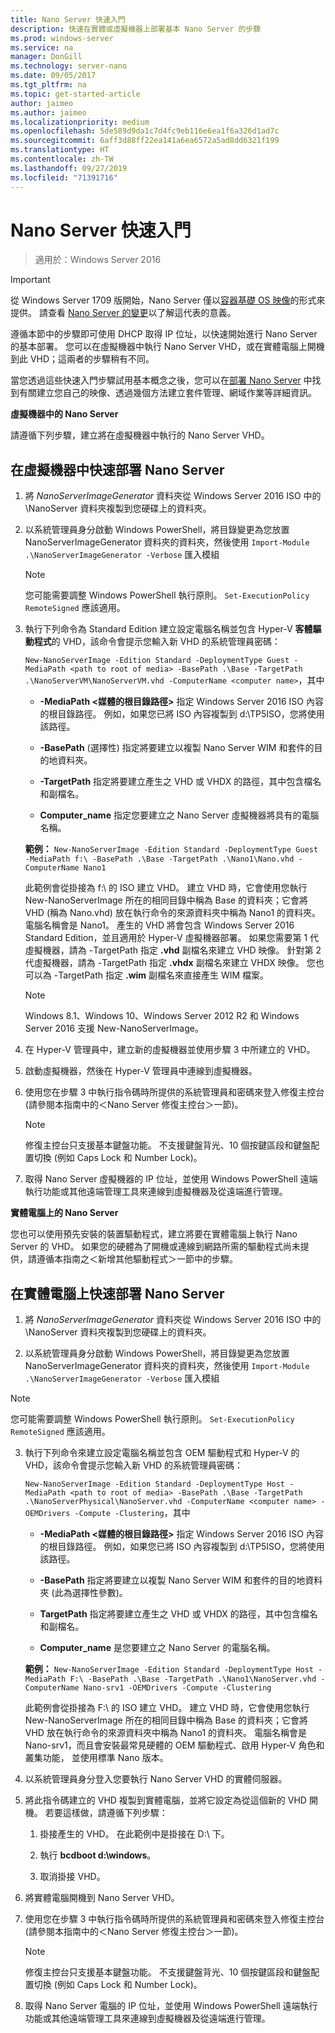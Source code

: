 ```yaml
---
title: Nano Server 快速入門
description: 快速在實體或虛擬機器上部署基本 Nano Server 的步驟
ms.prod: windows-server
ms.service: na
manager: DonGill
ms.technology: server-nano
ms.date: 09/05/2017
ms.tgt_pltfrm: na
ms.topic: get-started-article
author: jaimeo
ms.author: jaimeo
ms.localizationpriority: medium
ms.openlocfilehash: 5de589d9da1c7d4fc9eb116e6ea1f6a326d1ad7c
ms.sourcegitcommit: 6aff3d88ff22ea141a6ea6572a5ad8dd6321f199
ms.translationtype: HT
ms.contentlocale: zh-TW
ms.lasthandoff: 09/27/2019
ms.locfileid: "71391716"
---
```

# <a name="nano-server-quick-start"></a>Nano Server 快速入門

>適用於：Windows Server 2016

> [!IMPORTANT]
> 從 Windows Server 1709 版開始，Nano Server 僅以[容器基礎 OS 映像](/virtualization/windowscontainers/quick-start/using-insider-container-images#install-base-container-image)的形式來提供。 請查看 [Nano Server 的變更](nano-in-semi-annual-channel.md)以了解這代表的意義。 

遵循本節中的步驟即可使用 DHCP 取得 IP 位址，以快速開始進行 Nano Server 的基本部署。 您可以在虛擬機器中執行 Nano Server VHD，或在實體電腦上開機到此 VHD；這兩者的步驟稍有不同。

當您透過這些快速入門步驟試用基本概念之後，您可以在[部署 Nano Server](Deploy-Nano-Server.md) 中找到有關建立您自己的映像、透過幾個方法建立套件管理、網域作業等詳細資訊。
  
**虛擬機器中的 Nano Server**  
  
請遵循下列步驟，建立將在虛擬機器中執行的 Nano Server VHD。  
  
## <a name="to-quickly-deploy-nano-server-in-a-virtual-machine"></a>在虛擬機器中快速部署 Nano Server  
  
1. 將 *NanoServerImageGenerator* 資料夾從 Windows Server 2016 ISO 中的 \NanoServer 資料夾複製到您硬碟上的資料夾。  
  
2. 以系統管理員身分啟動 Windows PowerShell，將目錄變更為您放置 NanoServerImageGenerator 資料夾的資料夾，然後使用 `Import-Module .\NanoServerImageGenerator -Verbose` 匯入模組  
   >[!NOTE]  
   >您可能需要調整 Windows PowerShell 執行原則。 `Set-ExecutionPolicy RemoteSigned` 應該適用。  
  
3. 執行下列命令為 Standard Edition 建立設定電腦名稱並包含 Hyper-V **客體驅動程式**的 VHD，該命令會提示您輸入新 VHD 的系統管理員密碼：  
  
   `New-NanoServerImage -Edition Standard -DeploymentType Guest -MediaPath <path to root of media> -BasePath .\Base -TargetPath .\NanoServerVM\NanoServerVM.vhd -ComputerName <computer name>`，其中  
  
   -   **-MediaPath <媒體的根目錄路徑\>** 指定 Windows Server 2016 ISO 內容的根目錄路徑。 例如，如果您已將 ISO 內容複製到 d:\TP5ISO，您將使用該路徑。  
  
   -   **-BasePath** (選擇性) 指定將要建立以複製 Nano Server WIM 和套件的目的地資料夾。  
  
   -   **-TargetPath** 指定將要建立產生之 VHD 或 VHDX 的路徑，其中包含檔名和副檔名。  
  
   -   **Computer_name** 指定您要建立之 Nano Server 虛擬機器將具有的電腦名稱。  
  
   **範例：** `New-NanoServerImage -Edition Standard -DeploymentType Guest -MediaPath f:\ -BasePath .\Base -TargetPath .\Nano1\Nano.vhd -ComputerName Nano1`  
  
   此範例會從掛接為 f:\\ 的 ISO 建立 VHD。 建立 VHD 時，它會使用您執行 New-NanoServerImage 所在的相同目錄中稱為 Base 的資料夾；它會將 VHD (稱為 Nano.vhd) 放在執行命令的來源資料夾中稱為 Nano1 的資料夾。 電腦名稱會是 Nano1。 產生的 VHD 將會包含 Windows Server 2016 Standard Edition，並且適用於 Hyper-V 虛擬機器部署。 如果您需要第 1 代虛擬機器，請為 -TargetPath 指定 **.vhd** 副檔名來建立 VHD 映像。 針對第 2 代虛擬機器，請為 -TargetPath 指定 **.vhdx** 副檔名來建立 VHDX 映像。 您也可以為 -TargetPath 指定 **.wim** 副檔名來直接產生 WIM 檔案。  
  
   > [!NOTE]  
   > Windows 8.1、Windows 10、Windows Server 2012 R2 和 Windows Server 2016 支援 New-NanoServerImage。  
  
4. 在 Hyper-V 管理員中，建立新的虛擬機器並使用步驟 3 中所建立的 VHD。  
  
5. 啟動虛擬機器，然後在 Hyper-V 管理員中連線到虛擬機器。  
  
6. 使用您在步驟 3 中執行指令碼時所提供的系統管理員和密碼來登入修復主控台 (請參閱本指南中的＜Nano Server 修復主控台＞一節)。  
   > [!NOTE]  
   > 修復主控台只支援基本鍵盤功能。 不支援鍵盤背光、10 個按鍵區段和鍵盤配置切換 (例如 Caps Lock 和 Number Lock)。
  
7. 取得 Nano Server 虛擬機器的 IP 位址，並使用 Windows PowerShell 遠端執行功能或其他遠端管理工具來連線到虛擬機器及從遠端進行管理。  
  
**實體電腦上的 Nano Server**  
  
您也可以使用預先安裝的裝置驅動程式，建立將要在實體電腦上執行 Nano Server 的 VHD。 如果您的硬體為了開機或連線到網路所需的驅動程式尚未提供，請遵循本指南之＜新增其他驅動程式＞一節中的步驟。  
  
## <a name="to-quickly-deploy-nano-server-on-a-physical-computer"></a>在實體電腦上快速部署 Nano Server  
  
1.  將 *NanoServerImageGenerator* 資料夾從 Windows Server 2016 ISO 中的 \NanoServer 資料夾複製到您硬碟上的資料夾。  
  
2.  以系統管理員身分啟動 Windows PowerShell，將目錄變更為您放置 NanoServerImageGenerator 資料夾的資料夾，然後使用 `Import-Module .\NanoServerImageGenerator -Verbose` 匯入模組  
  
>[!NOTE]  
>您可能需要調整 Windows PowerShell 執行原則。 `Set-ExecutionPolicy RemoteSigned` 應該適用。  
  
3. 執行下列命令來建立設定電腦名稱並包含 OEM 驅動程式和 Hyper-V 的 VHD，該命令會提示您輸入新 VHD 的系統管理員密碼：  
  
   `New-NanoServerImage -Edition Standard -DeploymentType Host -MediaPath <path to root of media> -BasePath .\Base -TargetPath .\NanoServerPhysical\NanoServer.vhd -ComputerName <computer name> -OEMDrivers -Compute -Clustering`，其中  
  
   -   **-MediaPath <媒體的根目錄路徑\>** 指定 Windows Server 2016 ISO 內容的根目錄路徑。 例如，如果您已將 ISO 內容複製到 d:\TP5ISO，您將使用該路徑。  
  
   -   **-BasePath** 指定將要建立以複製 Nano Server WIM 和套件的目的地資料夾 (此為選擇性參數)。  
  
   -   **TargetPath** 指定將要建立產生之 VHD 或 VHDX 的路徑，其中包含檔名和副檔名。  
  
   -   **Computer_name** 是您要建立之 Nano Server 的電腦名稱。  
  
   **範例：** `New-NanoServerImage -Edition Standard -DeploymentType Host -MediaPath F:\ -BasePath .\Base -TargetPath .\Nano1\NanoServer.vhd -ComputerName Nano-srv1 -OEMDrivers -Compute -Clustering`  
  
   此範例會從掛接為 F:\\ 的 ISO 建立 VHD。 建立 VHD 時，它會使用您執行 New-NanoServerImage 所在的相同目錄中稱為 Base 的資料夾；它會將 VHD 放在執行命令的來源資料夾中稱為 Nano1 的資料夾。 電腦名稱會是 Nano-srv1，而且會安裝最常見硬體的 OEM 驅動程式、啟用 Hyper-V 角色和叢集功能， 並使用標準 Nano 版本。  
  
4. 以系統管理員身分登入您要執行 Nano Server VHD 的實體伺服器。  
  
5. 將此指令碼建立的 VHD 複製到實體電腦，並將它設定為從這個新的 VHD 開機。 若要這樣做，請遵循下列步驟：  
  
   1.  掛接產生的 VHD。 在此範例中是掛接在 D:\\ 下。  
  
   2.  執行 **bcdboot d:\windows**。  
  
   3.  取消掛接 VHD。  
  
6. 將實體電腦開機到 Nano Server VHD。  
  
7. 使用您在步驟 3 中執行指令碼時所提供的系統管理員和密碼來登入修復主控台 (請參閱本指南中的＜Nano Server 修復主控台＞一節)。
   > [!NOTE]  
   > 修復主控台只支援基本鍵盤功能。 不支援鍵盤背光、10 個按鍵區段和鍵盤配置切換 (例如 Caps Lock 和 Number Lock)。 
  
8. 取得 Nano Server 電腦的 IP 位址，並使用 Windows PowerShell 遠端執行功能或其他遠端管理工具來連線到虛擬機器及從遠端進行管理。  
